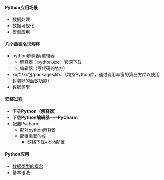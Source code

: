 #### Python应用场景

* 数据处理
* 数据可视化
* 模型应用

#### 几个重要名词解释

* python解释器/编辑器
  * 解释器：python.exe，官网下载
  * 编辑器（写代码的地方）
* xx库/xx包/packages/lib..（均指Python库，通过调用丰富的第三方库以使用封装好的函数功能）
* 数据类型

#### 安装过程

* 下载**Python（解释器）**
* 下载**Python编辑器——PyCharm**
* 配置Pycharm
  * 配对python解释器
  * 配置需要的库
    * 网络下载+本地配置

#### Python应用

* [数据类型的概念](py-types.md)
* 基本语法







